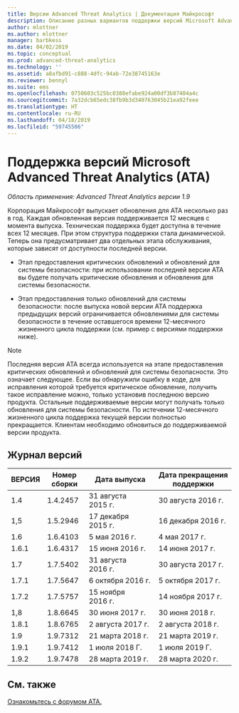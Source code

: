 ```yaml
---
title: Версии Advanced Threat Analytics | Документация Майкрософт
description: Описание разных вариантов поддержки версий Microsoft Advanced Threat Analytics (ATA).
author: mlottner
ms.author: mlottner
manager: barbkess
ms.date: 04/02/2019
ms.topic: conceptual
ms.prod: advanced-threat-analytics
ms.technology: ''
ms.assetid: a8afbd91-c888-4dfc-94ab-72e38745163e
ms.reviewer: bennyl
ms.suite: ems
ms.openlocfilehash: 0750603c525bc0388efabe924a00df3b87404a4c
ms.sourcegitcommit: 7a32dcb65edc38fb9b3d340763045b21ea92feee
ms.translationtype: HT
ms.contentlocale: ru-RU
ms.lasthandoff: 04/18/2019
ms.locfileid: "59745506"
---
```

# <a name="support-for-microsoft-advanced-threat-analytics-ata-versions"></a>Поддержка версий Microsoft Advanced Threat Analytics (ATA)


*Область применения: Advanced Threat Analytics версии 1.9*

Корпорация Майкрософт выпускает обновления для АТА несколько раз в год. Каждая обновленная версия поддерживается 12 месяцев с момента выпуска. Техническая поддержка будет доступна в течение всех 12 месяцев. При этом структура поддержки стала динамической. Теперь она предусматривает два отдельных этапа обслуживания, которые зависят от доступности последней версии.

-   Этап предоставления критических обновлений и обновлений для системы безопасности: при использовании последней версии АТА вы будете получать критические обновления и обновления для системы безопасности.

-   Этап предоставления только обновлений для системы безопасности: после выпуска новой версии АТА поддержка предыдущих версий ограничивается обновлениями для системы безопасности в течение оставшегося времени 12-месячного жизненного цикла поддержки (см. пример с версиями поддержки ниже).
 
> [!Note]
> Последняя версия АТА всегда используется на этапе предоставления критических обновлений и обновлений для системы безопасности. Это означает следующее. Если вы обнаружили ошибку в коде, для исправления которой требуется критическое обновление, получить такое исправление можно, только установив последнюю версию продукта. Остальные поддерживаемые версии могут получать только обновления для системы безопасности. По истечении 12-месячного жизненного цикла поддержка текущей версии полностью прекращается. Клиентам необходимо обновиться до поддерживаемой версии продукта.

## <a name="version-history"></a>Журнал версий

|ВЕРСИЯ|Номер сборки|Дата выпуска|Дата прекращения поддержки|
|----|----|----|----|
|1.4|1.4.2457|31 августа 2015 г.|30 августа 2016 г.|
|1,5|1.5.2946|17 декабря 2015 г.|16 декабря 2016 г.|
|1.6|1.6.4103|5 мая 2016 г.|4 мая 2017 г.|
|1.6.1|1.6.4317|15 июня 2016 г.|14 июня 2017 г.|
|1.7|1.7.5402|31 августа 2016 г.|30 августа 2017 г.|
|1.7.1|1.7.5647|6 октября 2016 г.|5 октября 2017 г.|
|1.7.2|1.7.5757|15 ноября 2016 г.|14 ноября 2017 г.|
|1,8|1.8.6645|30 июня 2017 г.|30 июня 2018 г.|
|1.8.1|1.8.6765|2 августа 2017 г.|2 августа 2018 г.|
|1.9|1.9.7312|21 марта 2018 г.|21 марта 2019 г.|
|1.9.1|1.9.7412|1 июля 2018 Г.|1 июля 2019 Г.|
|1.9.2|1.9.7478|28 марта 2019 г.|28 марта 2020 г.|



## <a name="see-also"></a>См. также
[Ознакомьтесь с форумом ATA.](https://social.technet.microsoft.com/Forums/security/home?forum=mata)
